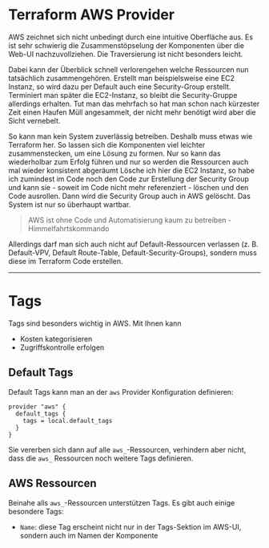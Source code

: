 # Terraform AWS Provider

AWS zeichnet sich nicht unbedingt durch eine intuitive Oberfläche aus. Es ist sehr schwierig die Zusammenstöpselung der Komponenten über die Web-UI nachzuvollziehen. Die Traversierung ist nicht besonders leicht.

Dabei kann der Überblick schnell verlorengehen welche Ressourcen nun tatsächlich zusammengehören. Erstellt man beispielsweise eine EC2 Instanz, so wird dazu per Default auch eine Security-Group erstellt. Terminiert man später die EC2-Instanz, so bleibt die Security-Gruppe allerdings erhalten. Tut man das mehrfach so hat man schon nach kürzester Zeit einen Haufen Müll angesammelt, der nicht mehr benötigt wird aber die Sicht vernebelt.

So kann man kein System zuverlässig betreiben. Deshalb muss etwas wie Terraform her. So lassen sich die Komponenten viel leichter zusammenstecken, um eine Lösung zu formen. Nur so kann das wiederholbar zum Erfolg führen und nur so werden die Ressourcen auch mal wieder konsistent abgeräumt Lösche ich hier die EC2 Instanz, so habe ich zumindest im Code noch den Code zur Erstellung der Security Group und kann sie - soweit im Code nicht mehr referenziert - löschen und den Code ausrollen. Dann wird die Security Group auch in AWS gelöscht. Das System ist nur so überhaupt wartbar.

> AWS ist ohne Code und Automatisierung kaum zu betreiben - Himmelfahrtskommando

Allerdings darf man sich auch nicht auf Default-Ressourcen verlassen (z. B. Default-VPV, Default Route-Table, Default-Security-Groups), sondern muss diese im Terraform Code erstellen.

---

# Tags

Tags sind besonders wichtig in AWS. Mit Ihnen kann

* Kosten kategorisieren
* Zugriffskontrolle erfolgen

## Default Tags

Default Tags kann man an der `aws` Provider Konfiguration definieren:

```
provider "aws" {
  default_tags {
    tags = local.default_tags
  }
}
```

Sie vererben sich dann auf alle `aws_`-Ressourcen, verhindern aber nicht, dass die `aws_` Ressourcen noch weitere Tags definieren.

## AWS Ressourcen

Beinahe alls `aws_`-Ressourcen unterstützen Tags. Es gibt auch einige besondere Tags:

* `Name`: diese Tag erscheint nicht nur in der Tags-Sektion im AWS-UI, sondern auch im Namen der Komponente
